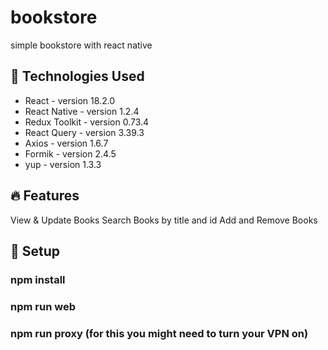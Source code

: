 # bookstore
simple bookstore with react native

## 🔧 Technologies Used

- React - version 18.2.0
- React Native - version 1.2.4
- Redux Toolkit - version 0.73.4
- React Query - version 3.39.3
- Axios - version 1.6.7
- Formik - version 2.4.5
- yup - version 1.3.3


## 🔥 Features

View & Update Books
Search Books by title and id
Add and Remove Books


## 🚀 Setup
###  npm install  
###  npm run web
###  npm run proxy  (for this you might need to turn your VPN on) 
